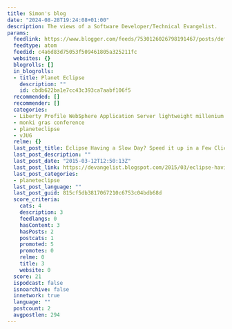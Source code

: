 ```yaml
---
title: Simon's blog
date: "2024-08-28T19:24:08+01:00"
description: The views of a Software Developer/Technical Evangelist.
params:
  feedlink: https://www.blogger.com/feeds/7530126026798191467/posts/default/-/planeteclipse
  feedtype: atom
  feedid: c4a6d83d75053f509461805a325211fc
  websites: {}
  blogrolls: []
  in_blogrolls:
  - title: Planet Eclipse
    description: ""
    id: cbdb622ba1e7cc43c393ca7aabf106f5
  recommended: []
  recommender: []
  categories:
  - Liberty Profile WebSphere Application Server lightweight millenium falcon lego
  - monki gras conference
  - planeteclipse
  - vJUG
  relme: {}
  last_post_title: Eclipse Having a Slow Day? Speed it up in a Few Clicks!
  last_post_description: ""
  last_post_date: "2015-03-12T12:50:13Z"
  last_post_link: https://devangelist.blogspot.com/2015/03/eclipse-having-slow-day-speed-it-up-in.html
  last_post_categories:
  - planeteclipse
  last_post_language: ""
  last_post_guid: 815cf5db3817067210c6753c04bdb68d
  score_criteria:
    cats: 4
    description: 3
    feedlangs: 0
    hasContent: 3
    hasPosts: 2
    postcats: 1
    promoted: 5
    promotes: 0
    relme: 0
    title: 3
    website: 0
  score: 21
  ispodcast: false
  isnoarchive: false
  innetwork: true
  language: ""
  postcount: 2
  avgpostlen: 294
---
```

